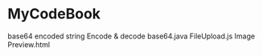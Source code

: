 # MyCodeBook

base64 encoded string
  Encode & decode base64.java
  FileUpload.js
  Image Preview.html 
